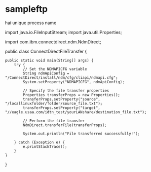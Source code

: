 # sampleftp
hai unique process name

import java.io.FileInputStream;
import java.util.Properties;

import com.ibm.connectdirect.ndm.NdmDirect;

public class ConnectDirectFileTransfer {

    public static void main(String[] args) {
        try {
            // Set the NDMAPICFG variable
            String ndmApiConfig = "/ConnectDirect/install/ndm/cfg/cliapi/ndmapi.cfg";
            System.setProperty("NDMAPICFG", ndmApiConfig);

            // Specify the file transfer properties
            Properties transferProps = new Properties();
            transferProps.setProperty("source", "/locallinuxfolder/folder/source_file.txt");
            transferProps.setProperty("target", "//eagle.usaa.com/idtn_test/yourLANshare/destination_file.txt");

            // Perform the file transfer
            NdmDirect.transferFile(transferProps);

            System.out.println("File transferred successfully!");

        } catch (Exception e) {
            e.printStackTrace();
        }
    }
}


